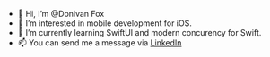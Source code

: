 - 👋 Hi, I’m @Donivan Fox
- 👀 I’m interested in mobile development for iOS.
- 🌱 I’m currently learning SwiftUI and modern concurency for Swift.
- 📫 You can send me a message via [LinkedIn](https://www.linkedin.com/in/donivan-fox-a751231/)

<!---
Donivan/Donivan is a ✨ special ✨ repository because its `README.md` (this file) appears on your GitHub profile.
You can click the Preview link to take a look at your changes.
--->
